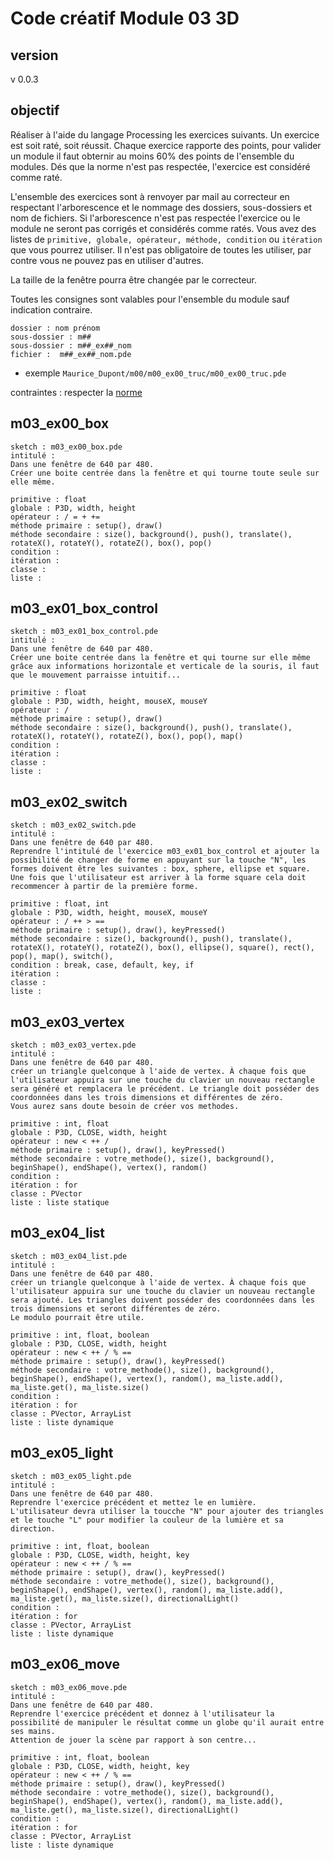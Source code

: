 # Code créatif Module 03 3D

## version
v 0.0.3

## objectif

Réaliser à l'aide du langage Processing les exercices suivants.
Un exercice est soit raté, soit réussit.
Chaque exercice rapporte des points, pour valider un module il faut obternir au moins 60% des points de l'ensemble du modules.
Dés que la norme n'est pas respectée, l'exercice est considéré comme raté.

L'ensemble des exercices sont à renvoyer par mail au correcteur en respectant l'arborescence et le nommage des dossiers, sous-dossiers et nom de fichiers. Si l'arborescence n'est pas respectée l'exercice ou le module ne seront pas corrigés et considérés comme ratés.
Vous avez des listes de `primitive, globale, opérateur, méthode, condition` ou `itération` que vous pourrez utiliser. Il n'est pas obligatoire de toutes les utiliser, par contre vous ne pouvez pas en utiliser d'autres.

La taille de la fenêtre pourra être changée par le correcteur.

Toutes les consignes sont valables pour l'ensemble du module sauf indication contraire.

```
dossier : nom prénom
sous-dossier : m##
sous-dossier : m##_ex##_nom
fichier :  m##_ex##_nom.pde
```
* exemple `Maurice_Dupont/m00/m00_ex00_truc/m00_ex00_truc.pde`


contraintes : 
respecter la [norme](https://github.com/StanLepunK/La-Voie-du-Code/blob/master/norme_voie_du_code.md)


## m03_ex00_box
```
sketch : m03_ex00_box.pde
intitulé :
Dans une fenêtre de 640 par 480.
Créer une boite centrée dans la fenêtre et qui tourne toute seule sur elle même.
```
```
primitive : float
globale : P3D, width, height
opérateur : / = + +=
méthode primaire : setup(), draw()
méthode secondaire : size(), background(), push(), translate(), rotateX(), rotateY(), rotateZ(), box(), pop()
condition :
itération :
classe :
liste :
```
## m03_ex01_box_control
```
sketch : m03_ex01_box_control.pde
intitulé :
Dans une fenêtre de 640 par 480.
Créer une boite centrée dans la fenêtre et qui tourne sur elle même grâce aux informations horizontale et verticale de la souris, il faut que le mouvement parraisse intuitif...
```
```
primitive : float
globale : P3D, width, height, mouseX, mouseY
opérateur : /
méthode primaire : setup(), draw()
méthode secondaire : size(), background(), push(), translate(), rotateX(), rotateY(), rotateZ(), box(), pop(), map()
condition :
itération :
classe :
liste :
```
## m03_ex02_switch
```
sketch : m03_ex02_switch.pde
intitulé :
Dans une fenêtre de 640 par 480.
Reprendre l'intitulé de l'exercice m03_ex01_box_control et ajouter la possibilité de changer de forme en appuyant sur la touche "N", les formes doivent être les suivantes : box, sphere, ellipse et square. Une fois que l'utilisateur est arriver à la forme square cela doit recommencer à partir de la première forme.
```
```
primitive : float, int
globale : P3D, width, height, mouseX, mouseY
opérateur : / ++ > ==
méthode primaire : setup(), draw(), keyPressed()
méthode secondaire : size(), background(), push(), translate(), rotateX(), rotateY(), rotateZ(), box(), ellipse(), square(), rect(), pop(), map(), switch(),
condition : break, case, default, key, if
itération :
classe :
liste :
```
## m03_ex03_vertex
```
sketch : m03_ex03_vertex.pde
intitulé : 
Dans une fenêtre de 640 par 480.
créer un triangle quelconque à l'aide de vertex. À chaque fois que l'utilisateur appuira sur une touche du clavier un nouveau rectangle sera généré et remplacera le précédent. Le triangle doit posséder des coordonnées dans les trois dimensions et différentes de zéro.
Vous aurez sans doute besoin de créer vos methodes.
```
```
primitive : int, float
globale : P3D, CLOSE, width, height
opérateur : new < ++ /
méthode primaire : setup(), draw(), keyPressed()
méthode secondaire : votre_methode(), size(), background(), beginShape(), endShape(), vertex(), random()
condition :
itération : for
classe : PVector
liste : liste statique
```
## m03_ex04_list
```
sketch : m03_ex04_list.pde
intitulé : 
Dans une fenêtre de 640 par 480.
créer un triangle quelconque à l'aide de vertex. À chaque fois que l'utilisateur appuira sur une touche du clavier un nouveau rectangle sera ajouté. Les triangles doivent posséder des coordonnées dans les trois dimensions et seront différentes de zéro.
Le modulo pourrait être utile.
```
```
primitive : int, float, boolean
globale : P3D, CLOSE, width, height
opérateur : new < ++ / % ==
méthode primaire : setup(), draw(), keyPressed()
méthode secondaire : votre_methode(), size(), background(), beginShape(), endShape(), vertex(), random(), ma_liste.add(), ma_liste.get(), ma_liste.size()
condition :
itération : for
classe : PVector, ArrayList
liste : liste dynamique
```
## m03_ex05_light
```
sketch : m03_ex05_light.pde
intitulé : 
Dans une fenêtre de 640 par 480.
Reprendre l'exercice précédent et mettez le en lumière.
L'utilisateur devra utiliser la toucche "N" pour ajouter des triangles et le touche "L" pour modifier la couleur de la lumière et sa direction.
```
```
primitive : int, float, boolean
globale : P3D, CLOSE, width, height, key
opérateur : new < ++ / % ==
méthode primaire : setup(), draw(), keyPressed()
méthode secondaire : votre_methode(), size(), background(), beginShape(), endShape(), vertex(), random(), ma_liste.add(), ma_liste.get(), ma_liste.size(), directionalLight()
condition :
itération : for
classe : PVector, ArrayList
liste : liste dynamique
```
## m03_ex06_move
```
sketch : m03_ex06_move.pde
intitulé : 
Dans une fenêtre de 640 par 480.
Reprendre l'exercice précédent et donnez à l'utilisateur la possibilité de manipuler le résultat comme un globe qu'il aurait entre ses mains.
Attention de jouer la scène par rapport à son centre...
```
```
primitive : int, float, boolean
globale : P3D, CLOSE, width, height, key
opérateur : new < ++ / % ==
méthode primaire : setup(), draw(), keyPressed()
méthode secondaire : votre_methode(), size(), background(), beginShape(), endShape(), vertex(), random(), ma_liste.add(), ma_liste.get(), ma_liste.size(), directionalLight()
condition :
itération : for
classe : PVector, ArrayList
liste : liste dynamique
```


